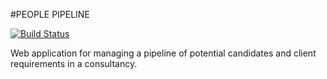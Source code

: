 #PEOPLE PIPELINE

[![Build
Status](https://travis-ci.org/nonimay/people-pipeline.png)](https://travis-ci.org/nonimay/people-pipeline)

Web application for managing a pipeline of potential candidates and
client requirements in a consultancy.
